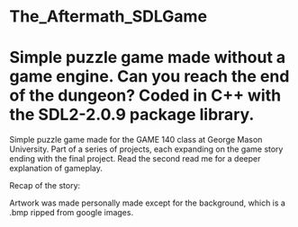 # The_Aftermath_SDLGame
# Simple puzzle game made without a game engine. Can you reach the end of the dungeon? Coded in C++ with the SDL2-2.0.9 package library.

Simple puzzle game made for the GAME 140 class at George Mason University. Part of a series of projects, each expanding on the game story ending with the final project. Read the second read me for a deeper explanation of gameplay.

Recap of the story:

Artwork was made personally made except for the background, which is a .bmp ripped from google images.
